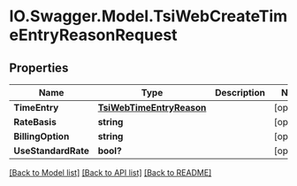 # IO.Swagger.Model.TsiWebCreateTimeEntryReasonRequest
## Properties

Name | Type | Description | Notes
------------ | ------------- | ------------- | -------------
**TimeEntry** | [**TsiWebTimeEntryReason**](TsiWebTimeEntryReason.md) |  | [optional] 
**RateBasis** | **string** |  | [optional] 
**BillingOption** | **string** |  | [optional] 
**UseStandardRate** | **bool?** |  | [optional] 

[[Back to Model list]](../README.md#documentation-for-models) [[Back to API list]](../README.md#documentation-for-api-endpoints) [[Back to README]](../README.md)

